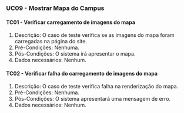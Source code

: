 ### UC09 - Mostrar Mapa do Campus
#### TC01 - Verificar carregamento de imagens do mapa
1. Descrição: O caso de teste verifica se as imagens do mapa foram carregadas na página do site.
2. Pré-Condições: Nenhuma.
3. Pós-Condições: O sistema irá apresentar o mapa.
4. Dados necessários: Nenhum.

#### TC02 - Verificar falha do carregamento de imagens do mapa
1. Descrição: O caso de teste verifica falha na renderização do mapa.
2. Pré-Condições: Nenhuma.
3. Pós-Condições: O sistema apresentará uma mensagem de erro.
4. Dados necessários: Nenhum.
